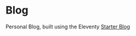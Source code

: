 # Blog

Personal Blog, built using the Eleventy [Starter Blog](https://github.com/11ty/eleventy-base-blog)
